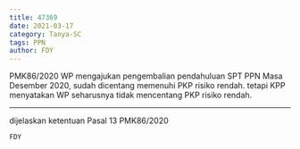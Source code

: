 ```yaml
---
title: 47369
date: 2021-03-17
category: Tanya-SC
tags: PPN
author: FDY
---
```


PMK86/2020 WP mengajukan pengembalian pendahuluan SPT PPN Masa Desember 2020, sudah dicentang memenuhi PKP risiko rendah. tetapi KPP menyatakan WP seharusnya tidak mencentang PKP risiko rendah.

---

dijelaskan ketentuan Pasal 13 PMK86/2020

`FDY`
